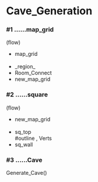 <h1>Cave_Generation</h1>

<h3>#1 ......map_grid</h3>

(flow)
 
  <ul>
  <li>map_grid</li>
  <br/>
  <li>_region_</li>
  <li>Room_Connect</li>
  <li>new_map_grid</li>
  </ul>  

<h3>#2 ......square</h3>

(flow)

  <ul>
  <li>new_map_grid</li>
  <br/>
  <li>sq_top</li>
  #outline <int> , Verts <v3>
  <li>sq_wall</li>
  </ul>
  
<h3>#3 ......Cave</h3>

Generate_Cave()

